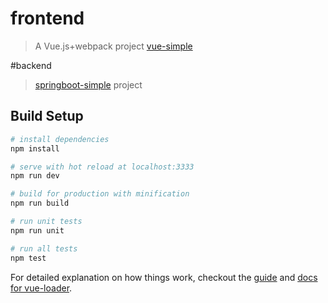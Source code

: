 # frontend

> A Vue.js+webpack project [vue-simple](http://alreadygo.github.io/vue-simple)

#backend

> [springboot-simple](http://alreadygo.github.io/springboot-simple) project

## Build Setup

``` bash
# install dependencies
npm install

# serve with hot reload at localhost:3333
npm run dev

# build for production with minification
npm run build

# run unit tests
npm run unit

# run all tests
npm test
```

For detailed explanation on how things work, checkout the [guide](http://vuejs-templates.github.io/webpack/) and [docs for vue-loader](http://vuejs.github.io/vue-loader).
